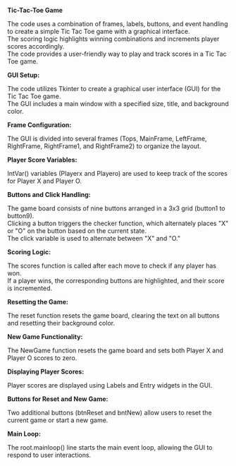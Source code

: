 **Tic-Tac-Toe Game**

The code uses a combination of frames, labels, buttons, and event handling to create a simple Tic Tac Toe game with a graphical interface.<br />
The scoring logic highlights winning combinations and increments player scores accordingly.<br />
The code provides a user-friendly way to play and track scores in a Tic Tac Toe game.

**GUI Setup:**

The code utilizes Tkinter to create a graphical user interface (GUI) for the Tic Tac Toe game.<br />
The GUI includes a main window with a specified size, title, and background color.

**Frame Configuration:**

The GUI is divided into several frames (Tops, MainFrame, LeftFrame, RightFrame, RightFrame1, and RightFrame2) to organize the layout.

**Player Score Variables:**

IntVar() variables (Playerx and Playero) are used to keep track of the scores for Player X and Player O.

**Buttons and Click Handling:**

The game board consists of nine buttons arranged in a 3x3 grid (button1 to button9).<br />
Clicking a button triggers the checker function, which alternately places "X" or "O" on the button based on the current state.<br />
The click variable is used to alternate between "X" and "O."

**Scoring Logic:**

The scores function is called after each move to check if any player has won.<br />
If a player wins, the corresponding buttons are highlighted, and their score is incremented.

**Resetting the Game:**

The reset function resets the game board, clearing the text on all buttons and resetting their background color.

**New Game Functionality:**

The NewGame function resets the game board and sets both Player X and Player O scores to zero.

**Displaying Player Scores:**

Player scores are displayed using Labels and Entry widgets in the GUI.

**Buttons for Reset and New Game:**

Two additional buttons (btnReset and bntNew) allow users to reset the current game or start a new game.

**Main Loop:**

The root.mainloop() line starts the main event loop, allowing the GUI to respond to user interactions.
